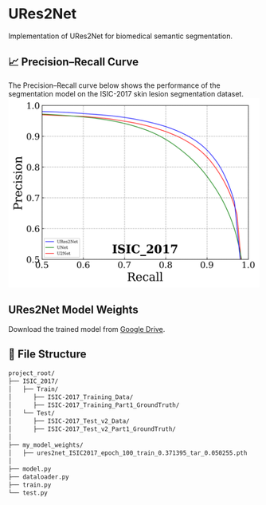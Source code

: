 # URes2Net
Implementation of URes2Net for biomedical semantic segmentation.

## 📈 Precision–Recall Curve
The Precision–Recall curve below shows the performance of the segmentation model on the ISIC-2017 skin lesion segmentation dataset.  
![PR Curve](ISIC_2017_pr_curves.png)


## URes2Net Model Weights
Download the trained model from [Google Drive](https://drive.google.com/file/d/18LT4r3_5nH18q1vjqukkbh-HzOslKnZx/view?usp=sharing).
## 📁 File Structure

```trainng and testing
project_root/
├── ISIC_2017/                 
│   ├── Train/
│      ├── ISIC-2017_Training_Data/     
│      ├── ISIC-2017_Training_Part1_GroundTruth/   
│   └── Test/
│      ├── ISIC-2017_Test_v2_Data/     
│      ├── ISIC-2017_Test_v2_Part1_GroundTruth/             
│
├── my_model_weights/
│   ├── ures2net_ISIC2017_epoch_100_train_0.371395_tar_0.050255.pth
│
├── model.py        
├── dataloader.py        
├── train.py               
└── test.py                 
